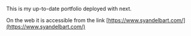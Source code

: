 This is my up-to-date portfolio deployed with next.

On the web it is accessible from the link [https://www.syandelbart.com/](https://www.syandelbart.com/)
